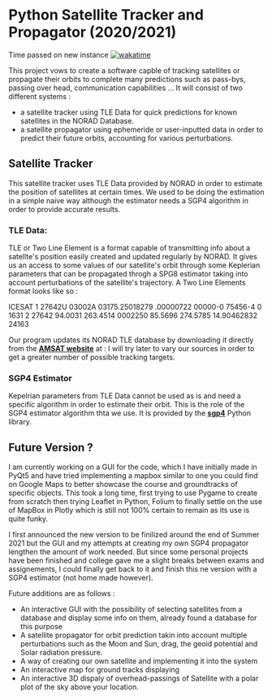 # Python Satellite Tracker and Propagator (2020/2021)

Time passed on new instance [![wakatime](https://wakatime.com/badge/github/EnguerranVidal/PySatTracker.svg)](https://wakatime.com/badge/github/EnguerranVidal/PySatTracker)

This project vows to create a software capble of tracking satellites or propagate their orbits to complete many predictions such as pass-bys, passing over head, communication capabilities ...
It will consist of two different systems : 
- a satellite tracker using TLE Data for quick predictions for known satellites in the NORAD Database.
- a satellite propagator using ephemeride or user-inputted data in order to predict their future orbits, accounting for various perturbations.

## Satellite Tracker 

This satellite tracker uses TLE Data provided by NORAD in order to estimate the position of satellites at certain times. We used to be doing the estimation in a simple naive way although the estimator needs a SGP4 algorithm in order to provide accurate results.
 
 ### TLE Data:
 
 TLE or Two Line Element is a format capable of transmitting info about a satellte's position easily created and updated regularly by NORAD. It gives us an access to some values of our satellite's orbit through some Keplerian parameters that can be propagated throgh a SPG8 estimator taking into account perturbations of the satellite's trajectory.
 A Two Line Elements format looks like so :
 
ICESAT
1 27642U 03002A   03175.25018279  .00000722  00000-0  75456-4 0  1631
2 27642  94.0031 263.4514 0002250  85.5696 274.5785 14.90462832 24163

Our program updates its NORAD TLE database by downloading it directly from the **[AMSAT website](https://www.amsat.org/tle/current/nasabare.txt)** at : 
I will try later to vary our sources in order to get a greater number of possible tracking targets.

### SGP4 Estimator

Kepelrian parameters from TLE Data cannot be used as is and need a specific algorithm in order to estimate their orbit. This is the role of the SGP4 estimator algorithm thta we use. It is provided by the **[sgp4](https://pypi.org/project/sgp4/)** Python library.

## Future Version ?
 I am currently working on a GUI for the code, which I have initially made in PyQt5 and have tried implementing a mapbox similar to one you could find on Google Maps to better showcase the course and groundtracks of specific objects. This took a long time, first trying to use Pygame to create from scratch then trying Leaflet in Python, Folium to finally settle on the use of MapBox in Plotly which is still not 100% certain to remain as its use is quite funky.

I first announced the new version to be finilized around the end of Summer 2021 but the GUI and my attempts at creating my own SGP4 propagator lengthen the amount of work needed. But since some personal projects have been finished and college gave me a slight breaks between exams and assignements, I could finally get back to it and finish this ne version with a SGP4 estimator (not home made however).

Future additions are as follows :
- An interactive GUI with the possibility of selecting satellites from a database and display some info on them, already found a database for this purpose
- A satellite propagator for orbit prediction takin into account multiple perturbations such as the Moon and Sun, drag, the geoid potential and Solar radiation pressure.
- A way of creating our own satellite and implementing it into the system
- An interactive map for ground tracks displaying
- An interactive 3D dispaly of overhead-passings of Satellite with a polar plot of the sky above your location. 
